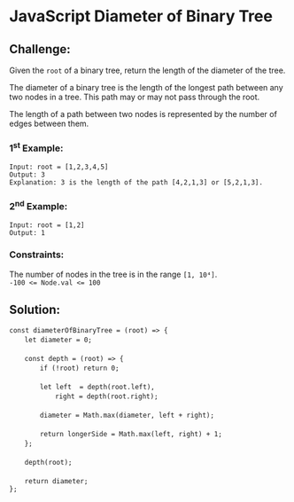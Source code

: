# JavaScript Diameter of Binary Tree

## Challenge:

Given the `root` of a binary tree, return the length of the diameter of the tree.

The diameter of a binary tree is the length of the longest path between any two nodes in a tree. This path may or may not pass through the root.

The length of a path between two nodes is represented by the number of edges between them.

### 1<sup>st</sup> Example:

`Input: root = [1,2,3,4,5]`
<br/>
`Output: 3`
<br/>
`Explanation: 3 is the length of the path [4,2,1,3] or [5,2,1,3].`

### 2<sup>nd</sup> Example:

`Input: root = [1,2]`
<br/>
`Output: 1`

### Constraints:

The number of nodes in the tree is in the range `[1, 10⁴]`.
<br/>
`-100 <= Node.val <= 100`

## Solution:

`const diameterOfBinaryTree = (root) => {`
<br/>
&nbsp;&nbsp;&nbsp;&nbsp;&nbsp;&nbsp;&nbsp;`let diameter = 0;`
<br/>
<br/>
&nbsp;&nbsp;&nbsp;&nbsp;&nbsp;&nbsp;&nbsp;`const depth = (root) => {`
<br/>
&nbsp;&nbsp;&nbsp;&nbsp;&nbsp;&nbsp;&nbsp;&nbsp;&nbsp;&nbsp;&nbsp;&nbsp;&nbsp;&nbsp;`if (!root) return 0;`
<br/>
<br/>
&nbsp;&nbsp;&nbsp;&nbsp;&nbsp;&nbsp;&nbsp;&nbsp;&nbsp;&nbsp;&nbsp;&nbsp;&nbsp;&nbsp;`let left  = depth(root.left),`
<br/>
&nbsp;&nbsp;&nbsp;&nbsp;&nbsp;&nbsp;&nbsp;&nbsp;&nbsp;&nbsp;&nbsp;&nbsp;&nbsp;&nbsp;&nbsp;&nbsp;&nbsp;&nbsp;&nbsp;&nbsp;&nbsp;`right = depth(root.right);`
<br/>
<br/>
&nbsp;&nbsp;&nbsp;&nbsp;&nbsp;&nbsp;&nbsp;&nbsp;&nbsp;&nbsp;&nbsp;&nbsp;&nbsp;&nbsp;`diameter = Math.max(diameter, left + right);`
<br/>
<br/>
&nbsp;&nbsp;&nbsp;&nbsp;&nbsp;&nbsp;&nbsp;&nbsp;&nbsp;&nbsp;&nbsp;&nbsp;&nbsp;&nbsp;`return longerSide = Math.max(left, right) + 1;`
<br/>
&nbsp;&nbsp;&nbsp;&nbsp;&nbsp;&nbsp;&nbsp;`};`
<br/>
<br/>
&nbsp;&nbsp;&nbsp;&nbsp;&nbsp;&nbsp;&nbsp;`depth(root);`
<br/>
<br/>
&nbsp;&nbsp;&nbsp;&nbsp;&nbsp;&nbsp;&nbsp;`return diameter;`
<br/>
`};`
<br/>
<br/>